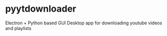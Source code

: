 # pyytdownloader
Electron + Python based GUI Desktop app for downloading youtube videos and playlists
